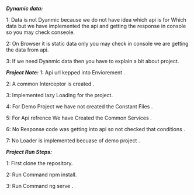 ***Dynamic data:***

 1: Data is not Dyanmic because we do not have idea which api is for Which data but we have implemented the api and getting the response in console so you may check conseole.

 2: On Browser it is static data only you may check in console we are getting the data from api.
 
 3: If we need Dyanmic data then you have to explain a bit about project.


***Project Note:***
1: Api url kepped into Enviorement .

2: A common Interceptor is created .

3: Implemented lazy Loading for the project.

4: For Demo Project we have not created the Constant Files .

5: For Api refrence We have Created the Common Services .

6: No Response code was getting into api so not checked that conditions .

7: No Loader is implemented becuase of demo project .



***Project Run Steps:***

1: First clone the repository.

2: Run Command  npm install.

3: Run Command ng serve .


